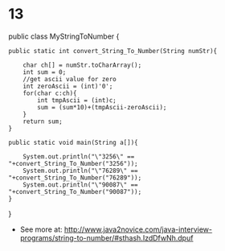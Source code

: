 # 13
 
public class MyStringToNumber {
 
    public static int convert_String_To_Number(String numStr){
         
        char ch[] = numStr.toCharArray();
        int sum = 0;
        //get ascii value for zero
        int zeroAscii = (int)'0';
        for(char c:ch){
            int tmpAscii = (int)c;
            sum = (sum*10)+(tmpAscii-zeroAscii);
        }
        return sum;
    }
     
    public static void main(String a[]){
         
        System.out.println("\"3256\" == "+convert_String_To_Number("3256"));
        System.out.println("\"76289\" == "+convert_String_To_Number("76289"));
        System.out.println("\"90087\" == "+convert_String_To_Number("90087"));
    }
}
- See more at: http://www.java2novice.com/java-interview-programs/string-to-number/#sthash.IzdDfwNh.dpuf
